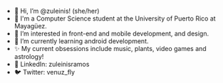 - 👋 Hi, I’m @zuleinis! (she/her)
- 📓 I'm a Computer Science student at the University of Puerto Rico at Mayagüez.
- 👀 I’m interested in front-end and mobile development, and design.
- 🌱 I’m currently learning android development.
- ✨ My current obsessions include music, plants, video games and astrology!
- 👥 LinkedIn: zuleinisramos
- 🐦 Twitter: venuz_fly

<!---
zuleinis/zuleinis is a ✨ special ✨ repository because its `README.md` (this file) appears on your GitHub profile.
You can click the Preview link to take a look at your changes.
--->
